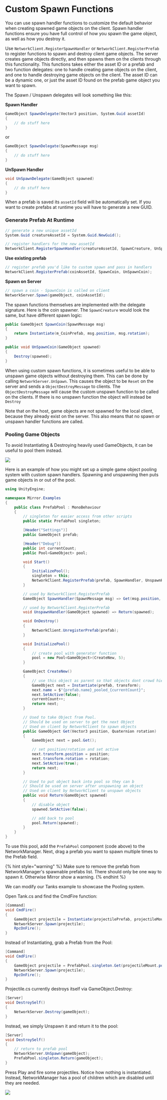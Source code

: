 # Custom Spawn Functions

You can use spawn handler functions to customize the default behavior when creating spawned game objects on the client. Spawn handler functions ensure you have full control of how you spawn the game object, as well as how you destroy it.

Use `NetworkClient.RegisterSpawnHandler` or `NetworkClient.RegisterPrefab` to register functions to spawn and destroy client game objects. The server creates game objects directly, and then spawns them on the clients through this functionality. This functions takes either the asset ID or a prefab and two function delegates: one to handle creating game objects on the client, and one to handle destroying game objects on the client. The asset ID can be a dynamic one, or just the asset ID found on the prefab game object you want to spawn.

The Spawn / Unspawn delegates will look something like this:

**Spawn Handler**

```csharp
GameObject SpawnDelegate(Vector3 position, System.Guid assetId) 
{
    // do stuff here
}
```

or

```csharp
GameObject SpawnDelegate(SpawnMessage msg) 
{
    // do stuff here
}
```

**UnSpawn Handler**

```csharp
void UnSpawnDelegate(GameObject spawned) 
{
    // do stuff here
}
```

When a prefab is saved its `assetId` field will be automatically set. If you want to create prefabs at runtime you will have to generate a new GUID.

### **Generate Prefab At Runtime**

```csharp
// generate a new unique assetId 
System.Guid creatureAssetId = System.Guid.NewGuid();

// register handlers for the new assetId
NetworkClient.RegisterSpawnHandler(creatureAssetId, SpawnCreature, UnSpawnCreature);
```

**Use existing prefab**

```csharp
// register prefab you'd like to custom spawn and pass in handlers
NetworkClient.RegisterPrefab(coinAssetId, SpawnCoin, UnSpawnCoin);
```

**Spawn on Server**

```csharp
// spawn a coin - SpawnCoin is called on client
NetworkServer.Spawn(gameObject, coinAssetId);
```

The spawn functions themselves are implemented with the delegate signature. Here is the coin spawner. The `SpawnCreature` would look the same, but have different spawn logic:

```csharp
public GameObject SpawnCoin(SpawnMessage msg)
{
    return Instantiate(m_CoinPrefab, msg.position, msg.rotation);
}

public void UnSpawnCoin(GameObject spawned)
{
    Destroy(spawned);
}
```

When using custom spawn functions, it is sometimes useful to be able to unspawn game objects without destroying them. This can be done by calling `NetworkServer.UnSpawn`. This causes the object to be `Reset` on the server and sends a `ObjectDestroyMessage` to clients. The `ObjectDestroyMessage` will cause the custom unspawn function to be called on the clients. If there is no unspawn function the object will instead be `Destroy`

Note that on the host, game objects are not spawned for the local client, because they already exist on the server. This also means that no spawn or unspawn handler functions are called.

### Pooling Game Objects

To avoid Instantiating & Destroying heavily used GameObjects, it can be useful to pool them instead.

![](../../../.gitbook/assets/2022-04-04\_20-21-49@2x.png)

Here is an example of how you might set up a simple game object pooling system with custom spawn handlers. Spawning and unspawning then puts game objects in or out of the pool.

```csharp
using UnityEngine;

namespace Mirror.Examples
{
    public class PrefabPool : MonoBehaviour
    {
        // singleton for easier access from other scripts
        public static PrefabPool singleton;

        [Header("Settings")]
        public GameObject prefab;

        [Header("Debug")]
        public int currentCount;
        public Pool<GameObject> pool;

        void Start()
        {
            InitializePool();
            singleton = this;
            NetworkClient.RegisterPrefab(prefab, SpawnHandler, UnspawnHandler);
        }

        // used by NetworkClient.RegisterPrefab
        GameObject SpawnHandler(SpawnMessage msg) => Get(msg.position, msg.rotation);

        // used by NetworkClient.RegisterPrefab
        void UnspawnHandler(GameObject spawned) => Return(spawned);

        void OnDestroy()
        {
            NetworkClient.UnregisterPrefab(prefab);
        }

        void InitializePool()
        {
            // create pool with generator function
            pool = new Pool<GameObject>(CreateNew, 5);
        }

        GameObject CreateNew()
        {
            // use this object as parent so that objects dont crowd hierarchy
            GameObject next = Instantiate(prefab, transform);
            next.name = $"{prefab.name}_pooled_{currentCount}";
            next.SetActive(false);
            currentCount++;
            return next;
        }

        // Used to take Object from Pool.
        // Should be used on server to get the next Object
        // Used on client by NetworkClient to spawn objects
        public GameObject Get(Vector3 position, Quaternion rotation)
        {
            GameObject next = pool.Get();

            // set position/rotation and set active
            next.transform.position = position;
            next.transform.rotation = rotation;
            next.SetActive(true);
            return next;
        }

        // Used to put object back into pool so they can b
        // Should be used on server after unspawning an object
        // Used on client by NetworkClient to unspawn objects
        public void Return(GameObject spawned)
        {
            // disable object
            spawned.SetActive(false);

            // add back to pool
            pool.Return(spawned);
        }
    }
}

```

To use this pool, add the `PrefabPool` component (code above) to the NetworkManager. Next, drag a prefab you want to spawn multiple times to the Prefab field.

{% hint style="warning" %}
Make sure to remove the prefab from NetworkManager's spawnable prefabs list. There should only be one way to spawn it. Otherwise Mirror show a warning.
{% endhint %}

We can modify our Tanks example to showcase the Pooling system.

Open Tank.cs and find the CmdFire function:

```csharp
[Command]
void CmdFire()
{
    GameObject projectile = Instantiate(projectilePrefab, projectileMount.position, projectileMount.rotation);
    NetworkServer.Spawn(projectile);
    RpcOnFire();
}
```

Instead of Instantiating, grab a Prefab from the Pool:

```csharp
[Command]
void CmdFire()
{
    GameObject projectile = PrefabPool.singleton.Get(projectileMount.position, projectileMount.rotation);
    NetworkServer.Spawn(projectile);
    RpcOnFire();
}
```

Projectile.cs currently destroys itself via GameObject.Destroy:

```csharp
[Server]
void DestroySelf()
{
    NetworkServer.Destroy(gameObject);
}
```

Instead, we simply Unspawn it and return it to the pool:

```csharp
[Server]
void DestroySelf()
{
    // return to prefab pool
    NetworkServer.UnSpawn(gameObject);
    PrefabPool.singleton.Return(gameObject);
}
```

Press Play and fire some projectiles. Notice how nothing is instantiated. Instead, NetworkManager has a pool of children which are disabled until they are needed.

![](../../../.gitbook/assets/2022-04-04\_20-22-58@2x.png)
